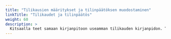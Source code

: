 ```yaml
---
title: "Tilikausien määritykset ja tilinpäätöksen muodostaminen"
linkTitle: "Tilikaudet ja tilinpäätös"
weight: 60
description: >
  Kitsaalla teet samaan kirjanpitoon useamman tilikauden kirjanpidon. Tilinpäätöksen pääset laatimaan ohjatun toiminnon avulla.
---
```

